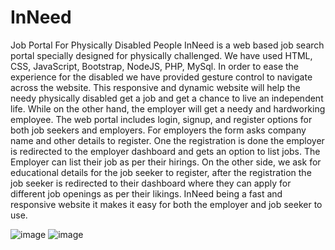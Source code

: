 # InNeed
Job Portal For Physically Disabled People
InNeed is a web based job search portal specially designed for physically
challenged. We have used HTML, CSS, JavaScript, Bootstrap, NodeJS, PHP,
MySql. In order to ease the experience for the disabled we have provided gesture
control to navigate across the website. This responsive and dynamic website will
help the needy physically disabled get a job and get a chance to live an
independent life. While on the other hand, the employer will get a needy and
hardworking employee.
The web portal includes login, signup, and register options for both job seekers and
employers. For employers the form asks company name and other details to
register. One the registration is done the employer is redirected to the employer
dashboard and gets an option to list jobs.
The Employer can list their job as per their hirings. On the other side, we ask for
educational details for the job seeker to register, after the registration the job seeker
is redirected to their dashboard where they can apply for different job openings as
per their likings. InNeed being a fast and responsive website it makes it easy for
both the employer and job seeker to use.



![image](https://user-images.githubusercontent.com/53631121/166121515-c716df6e-afa5-4619-aba5-33c42e4305b0.png)
![image](https://user-images.githubusercontent.com/53631121/166121520-e7b622f9-fcf4-4ae4-87fb-bc093bcb4382.png)
